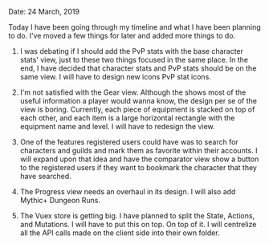 Date: 24 March, 2019

Today I have been going through my timeline and what I have been planning to do. I've moved a few things for later and added more things to do.

1. I was debating if I should add the PvP stats with the base character stats' view, just to these two things focused in the same place. In the end, I have decided that character stats and PvP stats should be on the same view. I will have to design new icons PvP stat icons.

2. I'm not satisfied with the Gear view. Although the shows most of the useful information a player would wanna know, the design per se of the view is boring. Currently, each piece of equipment is stacked on top of each other, and each item is a large horizontal rectangle with the equipment name and level. I will have to redesign the view.

3. One of the features registered users could have was to search for characters and guilds and mark them as favorite within their accounts. I will expand upon that idea and have the comparator view show a button to the registered users if they want to bookmark the character that they have searched.

4. The Progress view needs an overhaul in its design. I will also add Mythic+ Dungeon Runs.

5. The Vuex store is getting big. I have planned to split the State, Actions, and Mutations. I will have to put this on top.
On top of it. I will centrelize all the API calls made on the client side into their own folder.